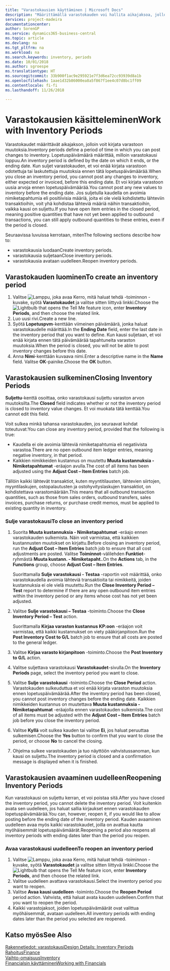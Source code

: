 ```yaml
---
title: "Varastokausien käyttäminen | Microsoft Docs"
description: "Määrittämällä varastokauden voi hallita aikajaksoa, jolloin henkilöt voivat kirjata muutoksia varastoon."
services: project-madeira
documentationcenter: 
author: SorenGP
ms.service: dynamics365-business-central
ms.topic: article
ms.devlang: na
ms.tgt_pltfrm: na
ms.workload: na
ms.search.keywords: inventory, periods
ms.date: 10/01/2018
ms.author: sgroespe
ms.translationtype: HT
ms.sourcegitcommit: 33b900f1ac9e295921e7f3d6ea72cc93939d8a1b
ms.openlocfilehash: 1aae1d32b86000ea8a5f867f1ee4c07d8bc1ff09
ms.contentlocale: fi-fi
ms.lasthandoff: 11/26/2018

---
```

# <a name="work-with-inventory-periods"></a><span data-ttu-id="bb3b7-103">Varastokausien käsitteleminen</span><span class="sxs-lookup"><span data-stu-id="bb3b7-103">Work with Inventory Periods</span></span>
<span data-ttu-id="bb3b7-104">Varastokaudet määrittävät aikajakson, jolloin voit kirjata varastoon muutoksia.</span><span class="sxs-lookup"><span data-stu-id="bb3b7-104">Inventory periods define a period of time in which you can post changes to inventory.</span></span> <span data-ttu-id="bb3b7-105">Lopetuspäivämäärä määrittää, milloin varastokausi loppuu.</span><span class="sxs-lookup"><span data-stu-id="bb3b7-105">An inventory period is defined by the date on which it ends, or the ending date.</span></span> <span data-ttu-id="bb3b7-106">Kun suljet varastokauden, et voi enää kirjata varastoon odotettuja tai laskutettuja muutoksia ennen tätä lopetuspäivämäärää.</span><span class="sxs-lookup"><span data-stu-id="bb3b7-106">When you close an inventory period, you cannot post any changes to inventory, either expected or invoiced, before this ending date.</span></span> <span data-ttu-id="bb3b7-107">Et voi kirjata varastoon uusia arvoja ennen lopetuspäivämäärää.</span><span class="sxs-lookup"><span data-stu-id="bb3b7-107">You cannot post any new values to inventory before the ending date.</span></span> <span data-ttu-id="bb3b7-108">Jos suljetulla kaudella on avoimia nimiketapahtumia eli positiivisia määriä, joita ei ole vielä kohdistettu lähteviin transaktioihin, voit yhä kohdistaa lähteviä määriä näihin transaktioihin, vaikka kausi on suljettu.</span><span class="sxs-lookup"><span data-stu-id="bb3b7-108">If you have open item entries in the closed period, meaning positive quantities that have not yet been applied to outbound transactions, you can still apply outbound quantities to these entries, even if the period is closed.</span></span>  

<span data-ttu-id="bb3b7-109">Seuraavissa luvuissa kerrotaan, miten</span><span class="sxs-lookup"><span data-stu-id="bb3b7-109">The following sections describe how to:</span></span>  

* <span data-ttu-id="bb3b7-110">varastokausia luodaan</span><span class="sxs-lookup"><span data-stu-id="bb3b7-110">Create inventory periods.</span></span>  
* <span data-ttu-id="bb3b7-111">varastokausia suljetaan</span><span class="sxs-lookup"><span data-stu-id="bb3b7-111">Close inventory periods.</span></span>  
* <span data-ttu-id="bb3b7-112">varastokausia avataan uudelleen.</span><span class="sxs-lookup"><span data-stu-id="bb3b7-112">Reopen inventory periods.</span></span>  

## <a name="to-create-an-inventory-period"></a><span data-ttu-id="bb3b7-113">Varastokauden luominen</span><span class="sxs-lookup"><span data-stu-id="bb3b7-113">To create an inventory period</span></span>  
1. <span data-ttu-id="bb3b7-114">Valitse ![Lamppu, joka avaa Kerro, mitä haluat tehdä -toiminnon](media/ui-search/search_small.png "Kerro, mitä haluat tehdä") -kuvake, syötä **Varastokaudet** ja valitse sitten liittyvä linkki.</span><span class="sxs-lookup"><span data-stu-id="bb3b7-114">Choose the ![Lightbulb that opens the Tell Me feature](media/ui-search/search_small.png "Tell me what you want to do") icon, enter **Inventory Periods**, and then choose the related link.</span></span>  
2. <span data-ttu-id="bb3b7-115">Luo uusi rivi.</span><span class="sxs-lookup"><span data-stu-id="bb3b7-115">Create a new line.</span></span>  
3. <span data-ttu-id="bb3b7-116">Syötä **Lopetuspvm**-kenttään viimeinen päivämäärä, jonka haluat varastokaudelle määrittää.</span><span class="sxs-lookup"><span data-stu-id="bb3b7-116">In the **Ending Date** field, enter the last date in the inventory period that you want to define.</span></span> <span data-ttu-id="bb3b7-117">Kun kausi suljetaan, et voi enää kirjata ennen tätä päivämäärää tapahtuneita varaston muutoksia.</span><span class="sxs-lookup"><span data-stu-id="bb3b7-117">When the period is closed, you will not be able to post inventory changes before this date.</span></span>  
4. <span data-ttu-id="bb3b7-118">Anna **Nimi**-kenttään kuvaava nimi.</span><span class="sxs-lookup"><span data-stu-id="bb3b7-118">Enter a descriptive name in the **Name** field.</span></span> <span data-ttu-id="bb3b7-119">Valitse **OK**-painike.</span><span class="sxs-lookup"><span data-stu-id="bb3b7-119">Choose the **OK** button.</span></span>  

## <a name="closing-inventory-periods"></a><span data-ttu-id="bb3b7-120">Varastokausien sulkeminen</span><span class="sxs-lookup"><span data-stu-id="bb3b7-120">Closing Inventory Periods</span></span>  
<span data-ttu-id="bb3b7-121">**Suljettu**-kenttä osoittaa, onko varastokausi suljettu varaston arvon muutoksilta.</span><span class="sxs-lookup"><span data-stu-id="bb3b7-121">The **Closed** field indicates whether or not the inventory period is closed to inventory value changes.</span></span> <span data-ttu-id="bb3b7-122">Et voi muokata tätä kenttää.</span><span class="sxs-lookup"><span data-stu-id="bb3b7-122">You cannot edit this field.</span></span>  

<span data-ttu-id="bb3b7-123">Voit sulkea minkä tahansa varastokauden, jos seuraavat kohdat toteutuvat:</span><span class="sxs-lookup"><span data-stu-id="bb3b7-123">You can close any inventory period, provided that the following is true:</span></span>  

* <span data-ttu-id="bb3b7-124">Kaudella ei ole avoimia lähteviä nimiketapahtumia eli negatiivista varastoa.</span><span class="sxs-lookup"><span data-stu-id="bb3b7-124">There are no open outbound item ledger entries, meaning negative inventory, in that period.</span></span>  
* <span data-ttu-id="bb3b7-125">Kaikkien nimikkeiden kustannus on muutettu **Muuta kustannuksia - Nimiketapahtumat** -eräajon avulla.</span><span class="sxs-lookup"><span data-stu-id="bb3b7-125">The cost of all items has been adjusted using the **Adjust Cost – Item Entries** batch job.</span></span>  

<span data-ttu-id="bb3b7-126">Tällöin kaikki lähtevät transaktiot, kuten myyntitilausten, lähtevien siirtojen, myyntilaskujen, ostopalautusten ja ostohyvityslaskujen transaktiot, on kohdistettava varastomäärään.</span><span class="sxs-lookup"><span data-stu-id="bb3b7-126">This means that all outbound transaction quantities, such as those from sales orders, outbound transfers, sales invoices, purchase returns, or purchase credit memos, must be applied to existing quantity in inventory.</span></span>  

### <a name="to-close-an-inventory-period"></a><span data-ttu-id="bb3b7-127">Sulje varastokausi</span><span class="sxs-lookup"><span data-stu-id="bb3b7-127">To close an inventory period</span></span>  
1. <span data-ttu-id="bb3b7-128">Suorita  **Muuta kustannuksia - Nimiketapahtumat** -eräajo ennen varastokauden sulkemista. Näin voit varmistaa, että kaikkien kustannusten muutokset on kirjattu.</span><span class="sxs-lookup"><span data-stu-id="bb3b7-128">Before closing an inventory period, run the **Adjust Cost – Item Entries** batch job to ensure that all cost adjustments are posted.</span></span> <span data-ttu-id="bb3b7-129">Valitse **Toiminnot**-välilehden **Funktiot**-ryhmästä **Muuta kustann. - Nimiketapaht.**.</span><span class="sxs-lookup"><span data-stu-id="bb3b7-129">On the **Actions** tab, in the **Functions** group, choose **Adjust Cost – Item Entries**.</span></span>  

     <span data-ttu-id="bb3b7-130">Suorittamalla **Sulje varastokausi - Testaa** -raportin voit määrittää, onko varastokaudella avoimia lähteviä transaktioita tai nimikkeitä, joiden kustannuksia ei ole vielä muutettu.</span><span class="sxs-lookup"><span data-stu-id="bb3b7-130">Run the **Close Inventory Period – Test** report to determine if there are any open outbound item entries within the inventory period or any items whose cost has not yet been adjusted.</span></span>  
2. <span data-ttu-id="bb3b7-131">Valitse **Sulje varastokausi – Testaa** -toiminto.</span><span class="sxs-lookup"><span data-stu-id="bb3b7-131">Choose the **Close Inventory Period – Test** action.</span></span>  

     <span data-ttu-id="bb3b7-132">Suorittamalla **Kirjaa varaston kustannus KP:oon** -eräajon voit varmistaa, että kaikki kustannukset on viety pääkirjanpitoon.</span><span class="sxs-lookup"><span data-stu-id="bb3b7-132">Run the **Post Inventory Cost to G/L** batch job to ensure that all costs are posted to the general ledger.</span></span>  
3. <span data-ttu-id="bb3b7-133">Valitse **Kirjaa varasto kirjanpitoon** -toiminto.</span><span class="sxs-lookup"><span data-stu-id="bb3b7-133">Choose the **Post Inventory to G/L** action.</span></span>  
4. <span data-ttu-id="bb3b7-134">Valitse suljettava varastokausi **Varastokaudet**-sivulla.</span><span class="sxs-lookup"><span data-stu-id="bb3b7-134">On the **Inventory Periods** page, select the inventory period you want to close.</span></span>  
5. <span data-ttu-id="bb3b7-135">Valitse **Sulje varastokausi** -toiminto.</span><span class="sxs-lookup"><span data-stu-id="bb3b7-135">Choose the **Close Period** action.</span></span> <span data-ttu-id="bb3b7-136">Varastokauden sulkeuduttua et voi enää kirjata varaston muutoksia ennen lopetuspäivämäärää.</span><span class="sxs-lookup"><span data-stu-id="bb3b7-136">After the inventory period has been closed, you cannot post inventory changes before the ending date.</span></span> <span data-ttu-id="bb3b7-137">Kaikkien nimikkeiden kustannus on muutettava **Muuta kustannuksia - Nimiketapahtumat** -eräajolla ennen varastokauden sulkemista.</span><span class="sxs-lookup"><span data-stu-id="bb3b7-137">The cost of all items must be adjusted with the **Adjust Cost – Item Entries** batch job before you close the inventory period.</span></span>  
6. <span data-ttu-id="bb3b7-138">Valitse **Kyllä** voit sulkea kauden tai valitse **Ei**, jos haluat peruuttaa sulkemisen.</span><span class="sxs-lookup"><span data-stu-id="bb3b7-138">Choose the **Yes** button to confirm that you want to close the period, or choose **No** to cancel the closing.</span></span>  
7. <span data-ttu-id="bb3b7-139">Ohjelma sulkee varastokauden ja tuo näyttöön vahvistussanoman, kun kausi on suljettu.</span><span class="sxs-lookup"><span data-stu-id="bb3b7-139">The inventory period is closed and a confirmation message is displayed when it is finished.</span></span>  

## <a name="reopening-inventory-periods"></a><span data-ttu-id="bb3b7-140">Varastokausien avaaminen uudelleen</span><span class="sxs-lookup"><span data-stu-id="bb3b7-140">Reopening Inventory Periods</span></span>  
<span data-ttu-id="bb3b7-141">Kun varastokausi on suljettu kerran, et voi poistaa sitä.</span><span class="sxs-lookup"><span data-stu-id="bb3b7-141">After you have closed the inventory period, you cannot delete the inventory period.</span></span> <span data-ttu-id="bb3b7-142">Voit kuitenkin avata sen uudelleen, jos haluat sallia kirjaukset ennen varastokauden lopetuspäivämäärää.</span><span class="sxs-lookup"><span data-stu-id="bb3b7-142">You can, however, reopen it, if you would like to allow posting before the ending date of the inventory period.</span></span> <span data-ttu-id="bb3b7-143">Kauden avaaminen uudelleen avaa myös kaikki varastokaudet, joilla on avattua kautta myöhäisemmät lopetuspäivämäärät.</span><span class="sxs-lookup"><span data-stu-id="bb3b7-143">Reopening a period also reopens all inventory periods with ending dates later than the period you reopen.</span></span>  

### <a name="to-reopen-an-inventory-period"></a><span data-ttu-id="bb3b7-144">Avaa varastokausi uudelleen</span><span class="sxs-lookup"><span data-stu-id="bb3b7-144">To reopen an inventory period</span></span>  
1. <span data-ttu-id="bb3b7-145">Valitse ![Lamppu, joka avaa Kerro, mitä haluat tehdä -toiminnon](media/ui-search/search_small.png "Kerro, mitä haluat tehdä") -kuvake, syötä **Varastokaudet** ja valitse sitten liittyvä linkki.</span><span class="sxs-lookup"><span data-stu-id="bb3b7-145">Choose the ![Lightbulb that opens the Tell Me feature](media/ui-search/search_small.png "Tell me what you want to do") icon, enter **Inventory Periods**, and then choose the related link.</span></span>  
2. <span data-ttu-id="bb3b7-146">Valitse uudelleen avattava varastokausi.</span><span class="sxs-lookup"><span data-stu-id="bb3b7-146">Select the inventory period you want to reopen.</span></span>  
3. <span data-ttu-id="bb3b7-147">Valitse **Avaa kausi uudelleen** -toiminto.</span><span class="sxs-lookup"><span data-stu-id="bb3b7-147">Choose the **Reopen Period** period action.</span></span> <span data-ttu-id="bb3b7-148">Vahvista, että haluat avata kauden uudelleen.</span><span class="sxs-lookup"><span data-stu-id="bb3b7-148">Confirm that you want to reopen the period.</span></span>  
4. <span data-ttu-id="bb3b7-149">Kaikki varastojaksot, joiden lopetuspäivämäärät ovat valittua myöhäisemmät, avataan uudelleen.</span><span class="sxs-lookup"><span data-stu-id="bb3b7-149">All inventory periods with ending dates later than the period you selected are reopened.</span></span>  

## <a name="see-also"></a><span data-ttu-id="bb3b7-150">Katso myös</span><span class="sxs-lookup"><span data-stu-id="bb3b7-150">See Also</span></span>  
[<span data-ttu-id="bb3b7-151">Rakennetiedot: varastokausi</span><span class="sxs-lookup"><span data-stu-id="bb3b7-151">Design Details: Inventory Periods</span></span>](design-details-inventory-periods.md)  
[<span data-ttu-id="bb3b7-152">Rahoitus</span><span class="sxs-lookup"><span data-stu-id="bb3b7-152">Finance</span></span>](finance.md)  
[<span data-ttu-id="bb3b7-153">Vaihto-omaisuus</span><span class="sxs-lookup"><span data-stu-id="bb3b7-153">Inventory</span></span>](inventory-manage-inventory.md)  
[<span data-ttu-id="bb3b7-154">Financialsin käyttäminen</span><span class="sxs-lookup"><span data-stu-id="bb3b7-154">Working with Financials</span></span>](ui-work-product.md)

